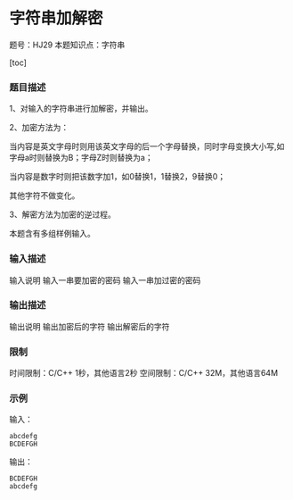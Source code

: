 # 字符串加解密

题号：HJ29
本题知识点：字符串

[toc]

### 题目描述

1、对输入的字符串进行加解密，并输出。

2、加密方法为：

当内容是英文字母时则用该英文字母的后一个字母替换，同时字母变换大小写,如字母a时则替换为B；字母Z时则替换为a；

当内容是数字时则把该数字加1，如0替换1，1替换2，9替换0；

其他字符不做变化。

3、解密方法为加密的逆过程。


本题含有多组样例输入。

### 输入描述

输入说明
输入一串要加密的密码
输入一串加过密的密码

### 输出描述

输出说明
输出加密后的字符
输出解密后的字符

### 限制
时间限制：C/C++ 1秒，其他语言2秒 
空间限制：C/C++ 32M，其他语言64M

### 示例

输入：
```
abcdefg
BCDEFGH
```

输出：
```
BCDEFGH
abcdefg
```